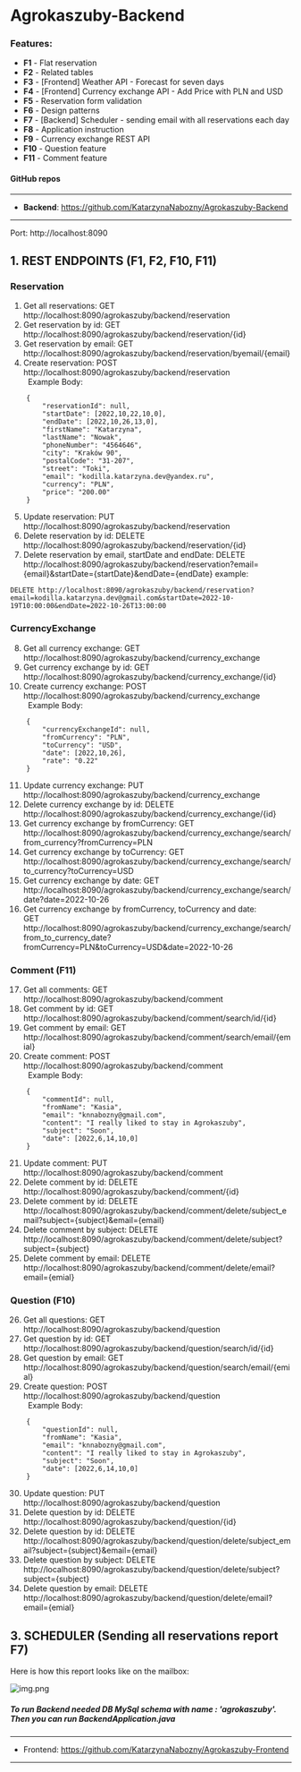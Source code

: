 # Agrokaszuby-Backend

### **Features**:
* **F1** - Flat reservation
* **F2** - Related tables
* **F3** - [Frontend] Weather API - Forecast for seven days
* **F4** - [Frontend] Currency exchange API - Add Price with PLN and USD
* **F5** - Reservation form validation
* **F6** - Design patterns
* **F7** - [Backend] Scheduler - sending email with all reservations each day
* **F8** - Application instruction
* **F9** - Currency exchange REST API
* **F10** - Question feature
* **F11** - Comment feature

#### GitHub repos

------
* **Backend**: https://github.com/KatarzynaNabozny/Agrokaszuby-Backend 
------
Port: http://localhost:8090 

## 1. REST ENDPOINTS (F1, F2, F10, F11)

### Reservation
1. Get all reservations: GET http://localhost:8090/agrokaszuby/backend/reservation
2. Get reservation by id: GET http://localhost:8090/agrokaszuby/backend/reservation/{id}
3. Get reservation by email: GET http://localhost:8090/agrokaszuby/backend/reservation/byemail/{email}
4. Create reservation: POST http://localhost:8090/agrokaszuby/backend/reservation \
  &nbsp;&nbsp;Example Body:
```
    {
        "reservationId": null,
        "startDate": [2022,10,22,10,0],
        "endDate": [2022,10,26,13,0],
        "firstName": "Katarzyna",
        "lastName": "Nowak",
        "phoneNumber": "4564646",
        "city": "Kraków 90",
        "postalCode": "31-207",
        "street": "Toki",
        "email": "kodilla.katarzyna.dev@yandex.ru",
        "currency": "PLN",
        "price": "200.00"
    }
```
5. Update reservation: PUT http://localhost:8090/agrokaszuby/backend/reservation
6. Delete reservation by id: DELETE http://localhost:8090/agrokaszuby/backend/reservation/{id} 
7. Delete reservation by email, startDate and endDate:
DELETE http://localhost:8090/agrokaszuby/backend/reservation?email={email}&startDate={startDate}&endDate={endDate} 
example:
```
DELETE http://localhost:8090/agrokaszuby/backend/reservation?email=kodilla.katarzyna.dev@gmail.com&startDate=2022-10-19T10:00:00&endDate=2022-10-26T13:00:00 
```
### CurrencyExchange
8. Get all currency exchange: GET http://localhost:8090/agrokaszuby/backend/currency_exchange
9. Get currency exchange by id: GET http://localhost:8090/agrokaszuby/backend/currency_exchange/{id}
10. Create currency exchange: POST http://localhost:8090/agrokaszuby/backend/currency_exchange \
   &nbsp;&nbsp;Example Body:
```
    {
        "currencyExchangeId": null,
        "fromCurrency": "PLN",
        "toCurrency": "USD",
        "date": [2022,10,26],
        "rate": "0.22"
    }
```
11. Update currency exchange: PUT http://localhost:8090/agrokaszuby/backend/currency_exchange
12. Delete currency exchange by id: DELETE http://localhost:8090/agrokaszuby/backend/currency_exchange/{id}
13. Get currency exchange by fromCurrency: GET http://localhost:8090/agrokaszuby/backend/currency_exchange/search/from_currency?fromCurrency=PLN
14. Get currency exchange by toCurrency: GET http://localhost:8090/agrokaszuby/backend/currency_exchange/search/to_currency?toCurrency=USD
15. Get currency exchange by date: GET http://localhost:8090/agrokaszuby/backend/currency_exchange/search/date?date=2022-10-26
16. Get currency exchange by fromCurrency, toCurrency and date: \
GET http://localhost:8090/agrokaszuby/backend/currency_exchange/search/from_to_currency_date?fromCurrency=PLN&toCurrency=USD&date=2022-10-26

### Comment (F11)

17. Get all comments: GET http://localhost:8090/agrokaszuby/backend/comment
18. Get comment by id: GET http://localhost:8090/agrokaszuby/backend/comment/search/id/{id}
19. Get comment by email: GET http://localhost:8090/agrokaszuby/backend/comment/search/email/{emial}
20. Create comment: POST http://localhost:8090/agrokaszuby/backend/comment \
    &nbsp;&nbsp;Example Body:
```
    {
        "commentId": null,
        "fromName": "Kasia",
        "email": "knnabozny@gmail.com",
        "content": "I really liked to stay in Agrokaszuby",
        "subject": "Soon",
        "date": [2022,6,14,10,0]
    }
```
21. Update comment: PUT http://localhost:8090/agrokaszuby/backend/comment 
22. Delete comment by id: DELETE http://localhost:8090/agrokaszuby/backend/comment/{id}
23. Delete comment by id: DELETE http://localhost:8090/agrokaszuby/backend/comment/delete/subject_email?subject={subject}&email={email}
24. Delete comment by subject: DELETE http://localhost:8090/agrokaszuby/backend/comment/delete/subject?subject={subject}
25. Delete comment by email: DELETE http://localhost:8090/agrokaszuby/backend/comment/delete/email?email={emial}

### Question (F10)

26. Get all questions: GET http://localhost:8090/agrokaszuby/backend/question
27. Get question by id: GET http://localhost:8090/agrokaszuby/backend/question/search/id/{id}
28. Get question by email: GET http://localhost:8090/agrokaszuby/backend/question/search/email/{emial}
29. Create question: POST http://localhost:8090/agrokaszuby/backend/question \
    &nbsp;&nbsp;Example Body:
```
    {
        "questionId": null,
        "fromName": "Kasia",
        "email": "knnabozny@gmail.com",
        "content": "I really liked to stay in Agrokaszuby",
        "subject": "Soon",
        "date": [2022,6,14,10,0]
    }
```
30. Update question: PUT http://localhost:8090/agrokaszuby/backend/question
31. Delete question by id: DELETE http://localhost:8090/agrokaszuby/backend/question/{id}
32. Delete question by id: DELETE http://localhost:8090/agrokaszuby/backend/question/delete/subject_email?subject={subject}&email={email}
33. Delete question by subject: DELETE http://localhost:8090/agrokaszuby/backend/question/delete/subject?subject={subject}
34. Delete question by email: DELETE http://localhost:8090/agrokaszuby/backend/question/delete/email?email={emial}

## 3. SCHEDULER (Sending all reservations report F7)
Here is how this report looks like on the mailbox:

![img.png](src/main/resources/static/scheduler_email.png)


##### To run Backend needed DB MySql schema with name : '**agrokaszuby**'. Then you can run **BackendApplication.java**

------
* Frontend: https://github.com/KatarzynaNabozny/Agrokaszuby-Frontend 
------



